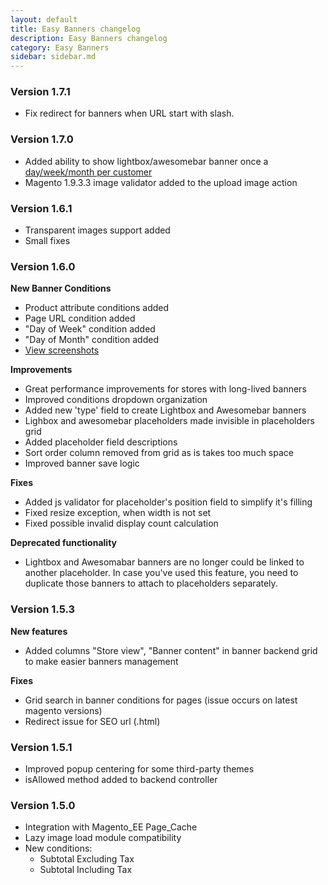```yaml
---
layout: default
title: Easy Banners changelog
description: Easy Banners changelog
category: Easy Banners
sidebar: sidebar.md
---
```


### Version 1.7.1

 -  Fix redirect for banners when URL start with slash.

### Version 1.7.0

 -  Added ability to show lightbox/awesomebar banner once a
    [day/week/month per customer](/m1/extensions/easybanners/backend/manage-banners/#conditions)
 -  Magento 1.9.3.3 image validator added to the upload image action

### Version 1.6.1

 -  Transparent images support added
 -  Small fixes

### Version 1.6.0

**New Banner Conditions**

 -  Product attribute conditions added
 -  Page URL condition added
 -  "Day of Week" condition added
 -  "Day of Month" condition added
 -  [View screenshots](../backend/manage-banners/#conditions)

**Improvements**

 -  Great performance improvements for stores with long-lived banners
 -  Improved conditions dropdown organization
 -  Added new 'type' field to create Lightbox and Awesomebar banners
 -  Lighbox and awesomebar placeholders made invisible in placeholders grid
 -  Added placeholder field descriptions
 -  Sort order column removed from grid as is takes too much space
 -  Improved banner save logic

**Fixes**

 -  Added js validator for placeholder's position field to simplify it's filling
 -  Fixed resize exception, when width is not set
 -  Fixed possible invalid display count calculation

**Deprecated functionality**

 -  Lightbox and Awesomabar banners are no longer could be linked to another
    placeholder. In case you've used this feature, you need to duplicate those
    banners to attach to placeholders separately.

### Version 1.5.3

**New features**

 -  Added columns "Store view", "Banner content" in banner backend grid to make
    easier banners management

**Fixes**

 -  Grid search in banner conditions for pages (issue occurs on latest magento
    versions)
 -  Redirect issue for SEO url (.html)

### Version 1.5.1

 -  Improved popup centering for some third-party themes
 -  isAllowed method added to backend controller


### Version 1.5.0

 -  Integration with Magento_EE Page_Cache
 -  Lazy image load module compatibility
 -  New conditions:
    - Subtotal Excluding Tax
    - Subtotal Including Tax

